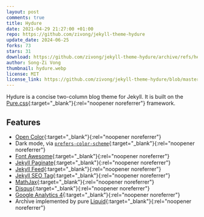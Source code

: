 ```yaml
---
layout: post
comments: true
title: Hydure
date: 2021-04-29 21:27:00 +01:00
repo: https://github.com/zivong/jekyll-theme-hydure
update_date: 2024-06-25
forks: 73
stars: 31
download: https://github.com/zivong/jekyll-theme-hydure/archive/refs/heads/master.zip
author: Song-Zi Vong
thumbnail: hydure.webp
license: MIT
license_link: https://github.com/zivong/jekyll-theme-hydure/blob/master/LICENSE.txt
---
```


Hydure is a concise two-column blog theme for Jekyll. It is built on the [Pure.css](https://github.com/pure-css/pure){:target="_blank"}{:rel="noopener noreferrer"} framework.

## Features

* [Open Color](https://github.com/yeun/open-color){:target="_blank"}{:rel="noopener noreferrer"}
* Dark mode, via [`prefers-color-scheme`](https://developer.mozilla.org/en-US/docs/Web/CSS/@media/prefers-color-scheme){:target="_blank"}{:rel="noopener noreferrer"}
* [Font Awesome](https://fontawesome.com/){:target="_blank"}{:rel="noopener noreferrer"}
* [Jekyll Paginate](https://github.com/jekyll/jekyll-paginate){:target="_blank"}{:rel="noopener noreferrer"}
* [Jekyll Feed](https://github.com/jekyll/jekyll-feed/){:target="_blank"}{:rel="noopener noreferrer"}
* [Jekyll SEO Tag](https://github.com/jekyll/jekyll-seo-tag/){:target="_blank"}{:rel="noopener noreferrer"}
* [MathJax](https://www.mathjax.org/){:target="_blank"}{:rel="noopener noreferrer"}
* [Disqus](https://disqus.com/){:target="_blank"}{:rel="noopener noreferrer"}
* [Google Analytics 4](https://support.google.com/analytics/answer/10089681?hl=en){:target="_blank"}{:rel="noopener noreferrer"}
* Archive implemented by pure [Liquid](https://shopify.github.io/liquid/){:target="_blank"}{:rel="noopener noreferrer"}

